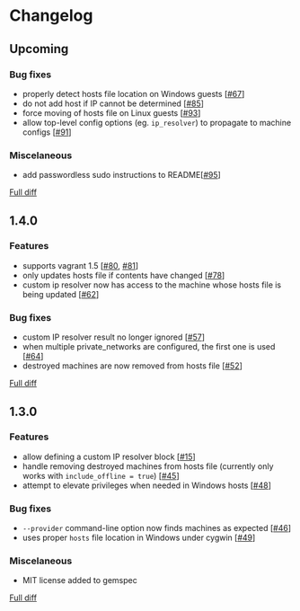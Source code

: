 # Changelog

## Upcoming
### Bug fixes
* properly detect hosts file location on Windows guests [[#67](https://github.com/smdahlen/vagrant-hostmanager/pull/67)]
* do not add host if IP cannot be determined [[#85](https://github.com/smdahlen/vagrant-hostmanager/pull/85)]
* force moving of hosts file on Linux guests [[#93](https://github.com/smdahlen/vagrant-hostmanager/pull/93)]
* allow top-level config options (eg. `ip_resolver`) to propagate to machine configs [[#91](https://github.com/smdahlen/vagrant-hostmanager/issues/91)]

### Miscelaneous
* add passwordless sudo instructions to README[[#95](https://github.com/smdahlen/vagrant-hostmanager/pull/95)]

[Full diff](https://github.com/smdahlen/vagrant-hostmanager/compare/v1.4.0...master)  


## 1.4.0
### Features
* supports vagrant 1.5 [[#80](https://github.com/smdahlen/vagrant-hostmanager/issues/80), [#81](https://github.com/smdahlen/vagrant-hostmanager/pull/81)]
* only updates hosts file if contents have changed [[#78](https://github.com/smdahlen/vagrant-hostmanager/pull/78)]
* custom ip resolver now has access to the machine whose hosts file is being updated [[#62](https://github.com/smdahlen/vagrant-hostmanager/pull/62)]

### Bug fixes
* custom IP resolver result no longer ignored [[#57](https://github.com/smdahlen/vagrant-hostmanager/pull/57)]
* when multiple private_networks are configured, the first one is used [[#64](https://github.com/smdahlen/vagrant-hostmanager/pull/64)]
* destroyed machines are now removed from hosts file [[#52](https://github.com/smdahlen/vagrant-hostmanager/pull/52)]

[Full diff](https://github.com/smdahlen/vagrant-hostmanager/compare/v1.3.0...v1.4.0)  


## 1.3.0
### Features
* allow defining a custom IP resolver block [[#15](https://github.com/smdahlen/vagrant-hostmanager/pull/15)]
* handle removing destroyed machines from hosts file (currently only works with `include_offline = true`) [[#45](https://github.com/smdahlen/vagrant-hostmanager/pull/45)]
* attempt to elevate privileges when needed in Windows hosts [[#48](https://github.com/smdahlen/vagrant-hostmanager/pull/48)]

### Bug fixes
* `--provider` command-line option now finds machines as expected [[#46](https://github.com/smdahlen/vagrant-hostmanager/pull/46)]
* uses proper `hosts` file location in Windows under cygwin [[#49](https://github.com/smdahlen/vagrant-hostmanager/pull/49)]

### Miscelaneous
* MIT license added to gemspec

[Full diff](https://github.com/smdahlen/vagrant-hostmanager/compare/v1.2.3...v1.3.0)
